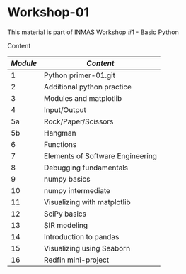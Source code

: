 # Workshop-01
This material is part of INMAS Workshop #1 - Basic Python

Content

| *Module* | 	*Content* |
| ---------| --------------------------| 
|1  |  Python primer-01.git | 
|2  |  Additional python practice |
|3  |  Modules and matplotlib |
|4  |  Input/Output |
|5a |  Rock/Paper/Scissors |
|5b |  Hangman |
|6  |  Functions |
|7  |  Elements of Software Engineering |
|8  |  Debugging fundamentals |
|9  |  numpy basics |
|10 |  numpy intermediate |
|11 |  Visualizing with matplotlib |
|12 |  SciPy basics |
|13 |  SIR modeling |
|14 |  Introduction to pandas |
|15 |  Visualizing using Seaborn |
|16 |  Redfin mini-project |
